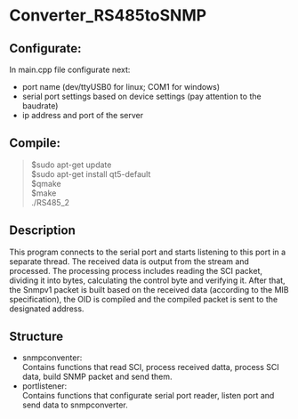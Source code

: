 # Converter_RS485toSNMP
## Configurate:  
In main.cpp file configurate next:  
- port name (dev/ttyUSB0 for linux; COM1 for windows)
- serial port settings based on device settings (pay attention to the baudrate)
- ip address and port of the server

## Compile:
> $sudo apt-get update  
$sudo apt-get install qt5-default  
$qmake  
$make    
./RS485_2  

## Description
This program connects to the serial port and starts listening to this port in a separate thread. The received data is output from the stream and processed. The processing process includes reading the SCI packet, dividing it into bytes, calculating the control byte and verifying it. After that, the Snmpv1 packet is built based on the received data (according to the MIB specification), the OID is compiled and the compiled packet is sent to the designated address.

## Structure
- snmpconventer:  
Contains functions that read SCI, process received datta, process SCI data, build SNMP packet and send them.    
- portlistener:  
Contains functions that configurate serial port reader, listen port and send data to snmpconverter.  
